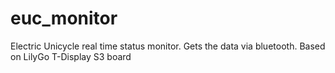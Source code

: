 # euc_monitor
Electric Unicycle real time status monitor. Gets the data via bluetooth. Based on LilyGo T-Display S3 board
